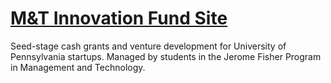 # [M&T Innovation Fund Site](http://mtinnovationfund.com/)
Seed-stage cash grants and venture development for University of Pennsylvania startups.
Managed by students in the Jerome Fisher Program in Management and Technology.
